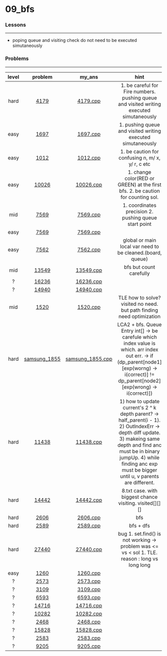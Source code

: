 # 09_bfs

### Lessons
---
* poping queue and visiting check do not need to be executed simutaneously

### Problems
---

| level | problem | my_ans | hint |
| :--: | :--: | :--: | :--: |
| hard | [4179](https://www.acmicpc.net/problem/4179) | [4179.cpp](./4179/4179.cpp) | 1. be careful for Fire numbers. pushing queue and visited writing executed simutaneously |
| easy | [1697](https://www.acmicpc.net/problem/1697) | [1697.cpp](./1697/1697.cpp) | 1. pushing queue and visited writing executed simutaneously |
| easy | [1012](https://www.acmicpc.net/problem/1012) | [1012.cpp](./1012/1012.cpp) | 1. be caution for confusing n, m/ x, y/ r, c etc |
| easy | [10026](https://www.acmicpc.net/problem/10026) | [10026.cpp](./10026/10026.cpp) | 1. change color(RED or GREEN) at the first bfs. 2. be caution for counting sol. |
| mid | [7569](https://www.acmicpc.net/problem/7569) | [7569.cpp](./7569/7569.cpp) | 1. coordinates precision 2. pushing queue start point |
| easy | [7569](https://www.acmicpc.net/problem/7576) | [7569.cpp](./7569/7569.cpp) | |
| easy | [7562](https://www.acmicpc.net/problem/7562) | [7562.cpp](./7562/7562.cpp) | global or main local var need to be cleaned.(board, queue) |
| mid | [13549](https://www.acmicpc.net/problem/13549) | [13549.cpp](./13549/13549.cpp) | bfs but count carefully |
| ? | [16236](https://www.acmicpc.net/problem/16236) | [16236.cpp](./16236/16236.cpp) |  |
| ? | [14940](https://www.acmicpc.net/problem/14940) | [14940.cpp](./14940/14940.cpp) |  |
| mid | [1520](https://www.acmicpc.net/problem/1520) | [1520.cpp](./1520/1520.cpp) | TLE how to solve? visited no need. but path finding need optimization |
| hard | [samsung_1855](https://swexpertacademy.com/main/code/problem/problemDetail.do?contestProbId=AV5LnipaDvwDFAXc) | [samsung_1855.cpp](./samsung_1855/samsung_1855.cpp) | LCA2 + bfs. Queue Entry int[] -> be carefule which index value is which. arr index out err. -> if (dp_parent[node1][exp(worng) -> i(correct)] != dp_parent[node2][exp(wrong) -> i(correct)]) |
| hard | [11438](https://www.acmicpc.net/problem/11438) | [11438.cpp](./11438/11438.cpp) | 1) how to update current's 2 ^ k depth parent? -> half_parent(i - 1). 2) OutIndexErr -> depth diff update. 3) makeing same depth and find anc must be in binary jumpUp. 4) while finding anc exp must be bigger until u, v parents are different. |
| hard | [14442](https://www.acmicpc.net/problem/14442) | [14442.cpp](./14442/14442.cpp) | 8.txt case. with biggest chance visiting. visited[][][] |
| hard | [2606](https://www.acmicpc.net/problem/2606) | [2606.cpp](./2606/2606.cpp) | bfs |
| hard | [2589](https://www.acmicpc.net/problem/2589) | [2589.cpp](./2589/2589.cpp) | bfs + dfs |
| hard | [27440](https://www.acmicpc.net/problem/27440) | [27440.cpp](./27440/27440.cpp) | bug 1. set.find() is not working -> problem was <= vs <  sol 1. TLE. reason : long vs long long |
| easy | [1260](https://www.acmicpc.net/problem/1260) | [1260.cpp](./1260/1260.cpp) |  |
| ? | [2573](https://www.acmicpc.net/problem/2573) | [2573.cpp](./2573/2573.cpp) |  |
| ? | [3109](https://www.acmicpc.net/problem/3109) | [3109.cpp](./3109/3109.cpp) |  |
| ? | [6593](https://www.acmicpc.net/problem/6593) | [6593.cpp](./6593/6593.cpp) |  |
| ? | [14716](https://www.acmicpc.net/problem/14716) | [14716.cpp](./14716/14716.cpp) |  |
| ? | [10282](https://www.acmicpc.net/problem/10282) | [10282.cpp](./10282/10282.cpp) |  |
| ? | [2468](https://www.acmicpc.net/problem/2468) | [2468.cpp](./2468/2468.cpp) |  |
| ? | [15828](https://www.acmicpc.net/problem/15828) | [15828.cpp](./15828/15828.cpp) |  |
| ? | [2583](https://www.acmicpc.net/problem/2583) | [2583.cpp](./2583/2583.cpp) |  |
| ? | [9205](https://www.acmicpc.net/problem/9205) | [9205.cpp](./9205/9205.cpp) |  |
